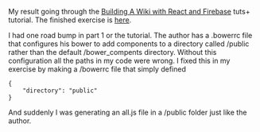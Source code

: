 My result going through the [Building A Wiki with React and Firebase](https://code.tutsplus.com/courses/building-a-wiki-with-react-and-firebase) tuts+ tutorial. The finished exercise is [here](https://github.com/tutsplus/build-a-wiki-with-react-and-firebase). 

I had one road bump in part 1 or the tutorial. The author has a .bowerrc file that configures his bower to add components to a directory called /public rather than the default /bower_compents directory. Without this configuration all the paths in my code were wrong. I fixed this in my exercise by making a /bowerrc file that simply defined

```
{
	"directory": "public"
}
```

And suddenly I was generating an all.js file in a /public folder just like the author.
